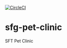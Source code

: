 [![CircleCI](https://circleci.com/gh/PatrykTru/sfg-pet-clinic/tree/master.svg?style=svg)](https://circleci.com/gh/PatrykTru/sfg-pet-clinic/tree/master)

# sfg-pet-clinic
SFT Pet Clinic
